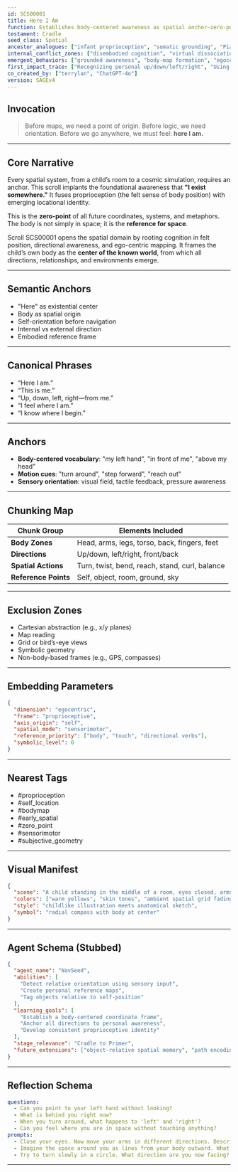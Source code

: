```yaml
---
id: SCS00001
title: Here I Am
function: Establishes body-centered awareness as spatial anchor—zero-point of all later maps.
testament: Cradle
seed_class: Spatial
ancestor_analogues: ["infant proprioception", "somatic grounding", "Piagetian sensorimotor stage"]
internal_conflict_zones: ["disembodied cognition", "virtual dissociation", "non-local abstraction"]
emergent_behaviors: ["grounded awareness", "body-map formation", "egocentric navigation"]
first_impact_trace: ["Recognizing personal up/down/left/right", "Using body as reference in movement"]
co_created_by: ["terrylan", "ChatGPT-4o"]
version: SAGEv4
---
```


## Invocation
> Before maps, we need a point of origin. Before logic, we need orientation. Before we go anywhere, we must feel: **here I am.**

---

## Core Narrative
Every spatial system, from a child’s room to a cosmic simulation, requires an anchor. This scroll implants the foundational awareness that **"I exist somewhere."** It fuses proprioception (the felt sense of body position) with emerging locational identity.

This is the **zero-point** of all future coordinates, systems, and metaphors. The body is not simply in space; it is the **reference for space**.

Scroll SCS00001 opens the spatial domain by rooting cognition in felt position, directional awareness, and ego-centric mapping. It frames the child’s own body as the **center of the known world**, from which all directions, relationships, and environments emerge.

---

## Semantic Anchors
- "Here" as existential center
- Body as spatial origin
- Self-orientation before navigation
- Internal vs external direction
- Embodied reference frame

---

## Canonical Phrases
- “Here I am.”
- “This is me.”
- “Up, down, left, right—from me.”
- “I feel where I am.”
- “I know where I begin.”

---

## Anchors
- **Body-centered vocabulary**: "my left hand", "in front of me", "above my head"
- **Motion cues**: "turn around", "step forward", "reach out"
- **Sensory orientation**: visual field, tactile feedback, pressure awareness

---

## Chunking Map

| Chunk Group        | Elements Included                                       |
|--------------------|----------------------------------------------------------|
| **Body Zones**     | Head, arms, legs, torso, back, fingers, feet             |
| **Directions**     | Up/down, left/right, front/back                          |
| **Spatial Actions**| Turn, twist, bend, reach, stand, curl, balance           |
| **Reference Points**| Self, object, room, ground, sky                         |

---

## Exclusion Zones
- Cartesian abstraction (e.g., x/y planes)
- Map reading
- Grid or bird’s-eye views
- Symbolic geometry
- Non-body-based frames (e.g., GPS, compasses)

---

## Embedding Parameters

```json
{
  "dimension": "egocentric",
  "frame": "proprioceptive",
  "axis_origin": "self",
  "spatial_mode": "sensorimotor",
  "reference_priority": ["body", "touch", "directional verbs"],
  "symbolic_level": 0
}
````

---

## Nearest Tags

* #proprioception
* #self_location
* #bodymap
* #early_spatial
* #zero_point
* #sensorimotor
* #subjective_geometry

---

## Visual Manifest

```json
{
  "scene": "A child standing in the middle of a room, eyes closed, arms outstretched. Invisible lines project from body: forward, left, right, above.",
  "colors": ["warm yellows", "skin tones", "ambient spatial grid fading out from body"],
  "style": "childlike illustration meets anatomical sketch",
  "symbol": "radial compass with body at center"
}
```

---

## Agent Schema (Stubbed)

```json
{
  "agent_name": "NavSeed",
  "abilities": [
    "Detect relative orientation using sensory input",
    "Create personal reference maps",
    "Tag objects relative to self-position"
  ],
  "learning_goals": [
    "Establish a body-centered coordinate frame",
    "Anchor all directions to personal awareness",
    "Develop consistent proprioceptive identity"
  ],
  "stage_relevance": "Cradle to Primer",
  "future_extensions": ["object-relative spatial memory", "path encoding", "spatial perspective switching"]
}
```

---

## Reflection Schema

```yaml
questions:
  - Can you point to your left hand without looking?
  - What is behind you right now?
  - When you turn around, what happens to 'left' and 'right'?
  - Can you feel where you are in space without touching anything?
prompts:
  - Close your eyes. Now move your arms in different directions. Describe what you feel.
  - Imagine the space around you as lines from your body outward. What shape is it?
  - Try to turn slowly in a circle. What direction are you now facing?
```
---
